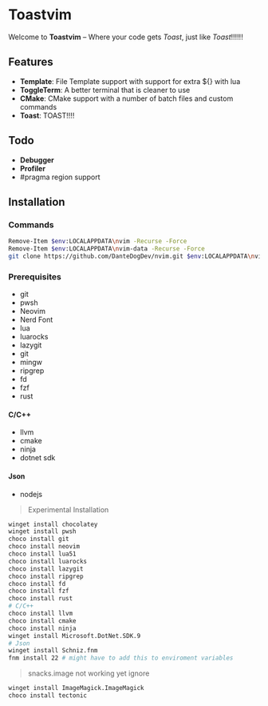 # Toastvim


Welcome to **Toastvim** – Where your code gets *Toast*, just like *Toast*!!!!!!
## Features

- **Template**: File Template support with support for extra ${} with lua
- **ToggleTerm**: A better terminal that is cleaner to use
- **CMake**: CMake support with a number of batch files and custom commands
- **Toast**: TOAST!!!!

## Todo

- **Debugger**
- **Profiler**
- #pragma region support
  
## Installation

### Commands
```bash
Remove-Item $env:LOCALAPPDATA\nvim -Recurse -Force
Remove-Item $env:LOCALAPPDATA\nvim-data -Recurse -Force
git clone https://github.com/DanteDogDev/nvim.git $env:LOCALAPPDATA\nvim
```

### Prerequisites

- git
- pwsh
- Neovim
- Nerd Font 
- lua
- luarocks
- lazygit
- git
- mingw
- ripgrep
- fd
- fzf
- rust
#### C/C++
- llvm
- cmake
- ninja
- dotnet sdk
#### Json
- nodejs

> Experimental Installation
```bash
winget install chocolatey
winget install pwsh
choco install git
choco install neovim
choco install lua51
choco install luarocks
choco install lazygit
choco install ripgrep
choco install fd
choco install fzf
choco install rust
# C/C++
choco install llvm
choco install cmake
choco install ninja
winget install Microsoft.DotNet.SDK.9
# Json
winget install Schniz.fnm
fnm install 22 # might have to add this to enviroment variables
```
> snacks.image not working yet ignore
```bash
winget install ImageMagick.ImageMagick
choco install tectonic
```
